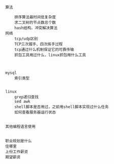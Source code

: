 ```
算法

    排序算法最时间低复杂度
    求二叉树的节点数总个数
    hash结构，冲突解决算法
网络
    tcp/udp区别
    TCP三次握手、四次挥手过程
    tcp通过什么机制保证它的可靠传输
    抓包工具用过什么，linux抓包用什么工具



mysql
    索引类型


linux
    grep递归查找
    sed awk
    shell脚本是否用过，之前用shell脚本实现过什么任务
    如何查看服务器运行状态


其他编程语言使用


职业规划是什么
住哪里
上份工作薪资
期望薪资
```

























































